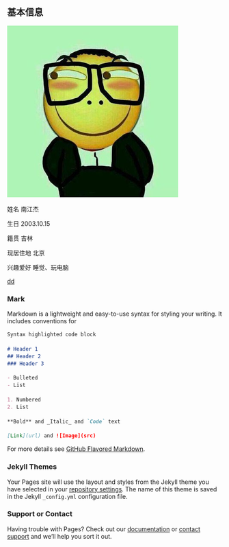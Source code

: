 ## 基本信息

![ ](https://raw.githubusercontent.com/n181619/nanjiangjie.github.com/gh-pages/t01f49c59f202f1bd10.jpg)      

姓名 南江杰

生日 2003.10.15

籍贯 吉林

现居住地 北京

兴趣爱好 睡觉、玩电脑

<a href="https://www.bilibili.com/" target="blank">dd</a>
### Mark

Markdown is a lightweight and easy-to-use syntax for styling your writing. It includes conventions for

```markdown
Syntax highlighted code block

# Header 1
## Header 2
### Header 3

- Bulleted
- List

1. Numbered
2. List

**Bold** and _Italic_ and `Code` text

[Link](url) and ![Image](src)
```

For more details see [GitHub Flavored Markdown](https://guides.github.com/features/mastering-markdown/).

### Jekyll Themes

Your Pages site will use the layout and styles from the Jekyll theme you have selected in your [repository settings](https://github.com/n181619/nanjiangjie.github.com/settings/pages). The name of this theme is saved in the Jekyll `_config.yml` configuration file.

### Support or Contact

Having trouble with Pages? Check out our [documentation](https://docs.github.com/categories/github-pages-basics/) or [contact support](https://support.github.com/contact) and we’ll help you sort it out.
